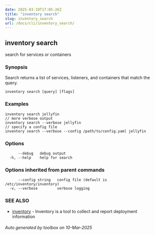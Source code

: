 ```yaml
---
date: 2025-03-10T17:05:26Z
title: "inventory search"
slug: inventory_search
url: /docs/cli/inventory_search/
---
```

## inventory search

search for services or containers

### Synopsis

Search returns a list of services, listeners, and containers that match the query.

```
inventory search [query] [flags]
```

### Examples

```
inventory search jellyfin
// more verbose output
inventory search --verbose jellyfin
// specify a config file
inventory search --verbose --config /path/to/config.yaml jellyfin
```

### Options

```
      --debug   debug output
  -h, --help    help for search
```

### Options inherited from parent commands

```
      --config string   config file (default is /etc/inventory/inventory)
  -v, --verbose         verbose logging
```

### SEE ALSO

* [inventory](/docs/cli/inventory/)	 - Inventory is a tool to collect and report deployment information

###### Auto generated by toolbox on 10-Mar-2025
